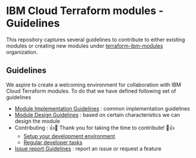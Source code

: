 # IBM Cloud Terraform modules - Guidelines

This repository captures several guidelines to contribute to either existing modules or creating new modules under [terraform-ibm-modules](https://github.com/terraform-ibm-modules) organization. 

## Guidelines

 We aspire to create a welcoming environment for collaboration with IBM Cloud Terraform modules. To do that we have defined following set of guidelines

 * [Module Implementation Guidelines](implementation_guidelines.md) :  common implementation guidelines
 * [Module Design Guidelines](design_guidelines.md)          :  based on certain characteristics we can design the module
 * Contributing : :+1::tada: Thank you for taking the time to contribute! :tada::+1:
   * [Setup your development environment](local-dev-setup.md)
   * [Regular developer tasks](dev-maintenance.md)
 * [Issue report Guidelines](issue_report_guidelines.md)     :  report an issue or request a feature
     
